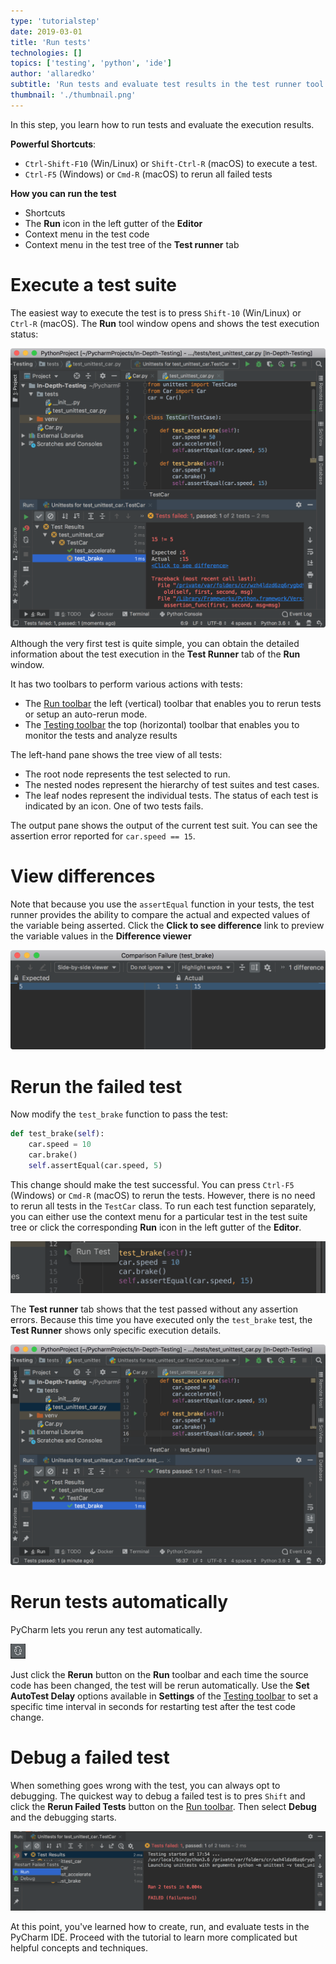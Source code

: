 ```yaml
---
type: 'tutorialstep'
date: 2019-03-01
title: 'Run tests'
technologies: []
topics: ['testing', 'python', 'ide']
author: 'allaredko'
subtitle: 'Run tests and evaluate test results in the test runner tool window'
thumbnail: './thumbnail.png'
---
```


In this step, you learn how to run tests and evaluate the execution results.

**Powerful Shortcuts**: 
-  `Ctrl-Shift-F10` (Win/Linux) or `Shift-Ctrl-R` (macOS) to execute a test.
-  `Ctrl-F5` (Windows) or `Cmd-R` (macOS) to rerun all failed tests

**How you can run the test**
- Shortcuts
- The **Run** icon in the left gutter of the **Editor**
- Context menu in the test code
- Context menu in the test tree of the **Test runner** tab 

# Execute a test suite

The easiest way to execute the test is to press `Shift-10` (Win/Linux) or `Ctrl-R` (macOS).
The **Run** tool window opens and shows the test execution status:

![Failed test](screenshots/test_run_test_fail.png)

Although the very first test is quite simple, you can obtain the detailed information about the 
test execution in the **Test Runner** tab of the **Run** window. 

It has two toolbars to perform various actions with tests:
 - The <a href="https://www.jetbrains.com/help/pycharm/test-runner-tab.html#runToolbar" target="_blank">Run toolbar</a> 
 the left (vertical) toolbar that enables you to rerun tests or setup an auto-rerun mode.
 - The <a href="https://www.jetbrains.com/help/pycharm/test-runner-tab.html#testingToolbar" target="_blank">Testing toolbar</a>
  the top (horizontal) toolbar that enables you to monitor the tests and analyze results 
  
The left-hand pane shows the tree view of all tests:
- The root node represents the test selected to run.
- The nested nodes represent the hierarchy of test suites and test cases.
- The leaf nodes represent the individual tests.
The status of each test is indicated by an icon. One of two tests fails. 

The output pane shows the output of the current test suit. You can see the assertion error reported for 
`car.speed == 15`.  

# View differences

Note that because you use the `assertEqual` function in your tests, the test runner provides the 
ability to compare the actual and expected values of the variable being asserted.
Click the **Click to see difference** link to preview the variable values in the **Difference viewer**

![Compare variable values in the Difference viewer](screenshots/test_view_differences.png)

# Rerun the failed test

Now modify the `test_brake` function to pass the test:

```python
def test_brake(self):    
    car.speed = 10
    car.brake()
    self.assertEqual(car.speed, 5)
```
This change should make the test successful. You can press `Ctrl-F5` (Windows) or `Cmd-R` (macOS)
to rerun the tests. However, there is no need to rerun all tests in the `TestCar` class.
To run each test function separately, you can either use the context menu for a particular test 
in the test suite tree or click the corresponding **Run** icon in the left gutter of the **Editor**.

 ![Run test using the icon in the left gutter](screenshots/test_run_menu.png)

The **Test runner** tab shows that the test passed without any assertion errors. 
Because this time you have executed only the `test_brake` test, the **Test Runner** shows only 
specific execution details. 

![Run test](screenshots/test_run_test.png)

# Rerun tests automatically

PyCharm lets you rerun any test automatically.

![Rerun tests automatically](screenshots/test_rerun_icon.png)

Just click the **Rerun** button on the **Run** toolbar and each time the source code has been changed,
 the test will be rerun automatically. Use the **Set AutoTest Delay** options available in **Settings**
 of the <a href="https://www.jetbrains.com/help/pycharm/test-runner-tab.html#testingToolbar" target="_blank">Testing toolbar</a> to
 set a specific time interval in seconds for restarting test after the test code change.
 
# Debug a failed test

When something goes wrong with the test, you can always opt to debugging. The quickest way to debug a failed test
is to pres `Shift` and click the **Rerun Failed Tests** button on the <a href="https://www.jetbrains.com/help/pycharm/test-runner-tab.html#runToolbar" target="_blank">Run toolbar</a>.
Then select **Debug** and the debugging starts.

![Rerun tests automatically](screenshots/test_debug.png)

At this point, you've learned how to create, run, and evaluate tests in the PyCharm IDE. Proceed with the tutorial
to learn more complicated but helpful concepts and techniques.
